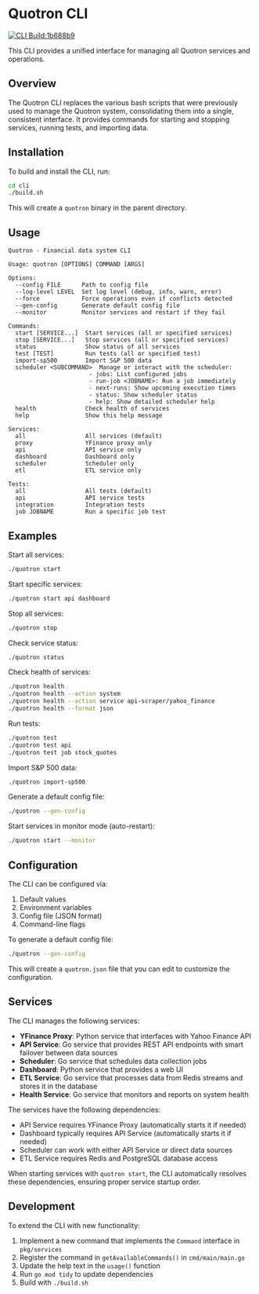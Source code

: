 # Quotron CLI

[![CLI Build:1b688b9](https://img.shields.io/github/actions/workflow/status/we-be/tiny-ria/cli-release.yml?label=CLI%20Build%3A1b688b9&logo=go)](https://github.com/we-be/tiny-ria/actions/workflows/cli-release.yml)

This CLI provides a unified interface for managing all Quotron services and operations.

## Overview

The Quotron CLI replaces the various bash scripts that were previously used to manage the Quotron system, consolidating them into a single, consistent interface. It provides commands for starting and stopping services, running tests, and importing data.

## Installation

To build and install the CLI, run:

```bash
cd cli
./build.sh
```

This will create a `quotron` binary in the parent directory.

## Usage

<!-- CLI_HELP_START -->
```
Quotron - Financial data system CLI

Usage: quotron [OPTIONS] COMMAND [ARGS]

Options:
  --config FILE      Path to config file
  --log-level LEVEL  Set log level (debug, info, warn, error)
  --force            Force operations even if conflicts detected
  --gen-config       Generate default config file
  --monitor          Monitor services and restart if they fail

Commands:
  start [SERVICE...]  Start services (all or specified services)
  stop [SERVICE...]   Stop services (all or specified services)
  status              Show status of all services
  test [TEST]         Run tests (all or specified test)
  import-sp500        Import S&P 500 data
  scheduler <SUBCOMMAND>  Manage or interact with the scheduler:
                       - jobs: List configured jobs
                       - run-job <JOBNAME>: Run a job immediately
                       - next-runs: Show upcoming execution times
                       - status: Show scheduler status
                       - help: Show detailed scheduler help
  health              Check health of services
  help                Show this help message

Services:
  all                 All services (default)
  proxy               YFinance proxy only
  api                 API service only
  dashboard           Dashboard only
  scheduler           Scheduler only
  etl                 ETL service only

Tests:
  all                 All tests (default)
  api                 API service tests
  integration         Integration tests
  job JOBNAME         Run a specific job test
```
<!-- CLI_HELP_END -->

## Examples

Start all services:
```bash
./quotron start
```

Start specific services:
```bash
./quotron start api dashboard
```

Stop all services:
```bash
./quotron stop
```

Check service status:
```bash
./quotron status
```

Check health of services:
```bash
./quotron health
./quotron health --action system
./quotron health --action service api-scraper/yahoo_finance
./quotron health --format json
```

Run tests:
```bash
./quotron test
./quotron test api
./quotron test job stock_quotes
```

Import S&P 500 data:
```bash
./quotron import-sp500
```

Generate a default config file:
```bash
./quotron --gen-config
```

Start services in monitor mode (auto-restart):
```bash
./quotron start --monitor
```

## Configuration

The CLI can be configured via:

1. Default values
2. Environment variables 
3. Config file (JSON format)
4. Command-line flags

To generate a default config file:
```bash
./quotron --gen-config
```

This will create a `quotron.json` file that you can edit to customize the configuration.

## Services

The CLI manages the following services:

- **YFinance Proxy**: Python service that interfaces with Yahoo Finance API
- **API Service**: Go service that provides REST API endpoints with smart failover between data sources
- **Scheduler**: Go service that schedules data collection jobs
- **Dashboard**: Python service that provides a web UI
- **ETL Service**: Go service that processes data from Redis streams and stores it in the database
- **Health Service**: Go service that monitors and reports on system health

The services have the following dependencies:
- API Service requires YFinance Proxy (automatically starts it if needed)
- Dashboard typically requires API Service (automatically starts it if needed)
- Scheduler can work with either API Service or direct data sources
- ETL Service requires Redis and PostgreSQL database access

When starting services with `quotron start`, the CLI automatically resolves these dependencies, ensuring proper service startup order.

## Development

To extend the CLI with new functionality:

1. Implement a new command that implements the `Command` interface in `pkg/services`
2. Register the command in `getAvailableCommands()` in `cmd/main/main.go`
3. Update the help text in the `usage()` function
4. Run `go mod tidy` to update dependencies
5. Build with `./build.sh`
